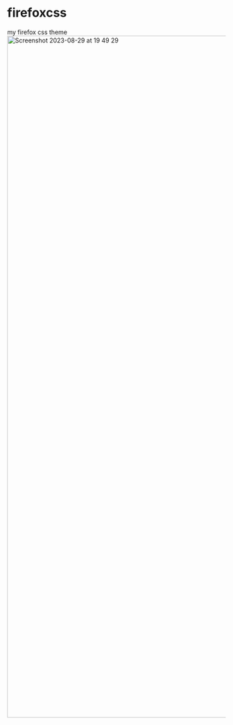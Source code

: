 # firefoxcss
my firefox css theme
<img width="1568" alt="Screenshot 2023-08-29 at 19 49 29" src="https://github.com/luke12harris/firefoxcss/assets/69634436/91680299-b7fc-419b-8ec2-bf4c1b2ca850">
